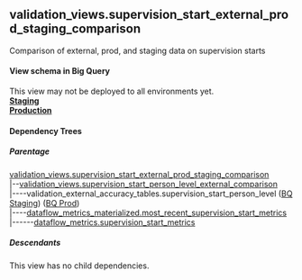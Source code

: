 ## validation_views.supervision_start_external_prod_staging_comparison

Comparison of external, prod, and staging data on supervision starts


#### View schema in Big Query
This view may not be deployed to all environments yet.<br/>
[**Staging**](https://console.cloud.google.com/bigquery?pli=1&p=recidiviz-staging&page=table&project=recidiviz-staging&d=validation_views&t=supervision_start_external_prod_staging_comparison)
<br/>
[**Production**](https://console.cloud.google.com/bigquery?pli=1&p=recidiviz-123&page=table&project=recidiviz-123&d=validation_views&t=supervision_start_external_prod_staging_comparison)
<br/>

#### Dependency Trees

##### Parentage
[validation_views.supervision_start_external_prod_staging_comparison](../validation_views/supervision_start_external_prod_staging_comparison.md) <br/>
|--[validation_views.supervision_start_person_level_external_comparison](../validation_views/supervision_start_person_level_external_comparison.md) <br/>
|----validation_external_accuracy_tables.supervision_start_person_level ([BQ Staging](https://console.cloud.google.com/bigquery?pli=1&p=recidiviz-staging&page=table&project=recidiviz-staging&d=validation_external_accuracy_tables&t=supervision_start_person_level)) ([BQ Prod](https://console.cloud.google.com/bigquery?pli=1&p=recidiviz-123&page=table&project=recidiviz-123&d=validation_external_accuracy_tables&t=supervision_start_person_level)) <br/>
|----[dataflow_metrics_materialized.most_recent_supervision_start_metrics](../dataflow_metrics_materialized/most_recent_supervision_start_metrics.md) <br/>
|------[dataflow_metrics.supervision_start_metrics](../../metrics/supervision/supervision_start_metrics.md) <br/>


##### Descendants
This view has no child dependencies.
